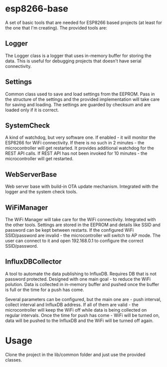 # esp8266-base

A set of basic tools that are needed for ESP8266 based projects (at least for the one that I'm creating). The provided tools are:

## Logger

The Logger class is a logger that uses in-memory buffer for storing the data. This is useful for debugging projects that doesn't have serial connectivity.

## Settings

Common class used to save and load settings from the EEPROM. Pass in the structure of the settings and the provided implementation will take care for saving and loading. The settings are guarded by checksum and are loaded only if it is correct.

## SystemCheck

A kind of watchdog, but very software one. If enabled - it will monitor the ESP8266 for WiFi connectivity. If there is no such in 2 minutes - the microcontroller will get restarted. It provides additional watchdog for the REST API calls. If REST API has not been invoked for 10 minutes - the microcontroller will get restarted.

## WebServerBase

Web server base with build-in OTA update mechanism. Integrated with the logger and the system check tools.

## WiFiManager

The WiFi Manager will take care for the WiFi connectivity. Integrated with the other tools. Settings are stored in the EEPROM and  details like SSID and password can be kept between restarts. If the configured WiFi SSID/password are invalid - the microcontroller will switch to AP mode. The user can connect to it and open 192.168.0.1 to configure the correct SSID/password.

## InfluxDBCollector

A tool to automate the data publishing to InfluxDB. Requires DB that is not password protected. Designed with one main goal - to reduce the WiFi polution. Data is collected in in-memory buffer and pushed once the buffer is full or the time for a push has come.

Several parameters can be configured, but the main one are - push interval, collect interval and InfluxDB address. If all of them are valid - the microcontroller will keep the WiFi off while data is being collected on regular intervals. Once the time for push has come - WiFi will be turned on, data will be pushed to the InfluxDB and the WiFi will be turned off again.

# Usage

Clone the project in the lib/common folder and just use the provided classes.